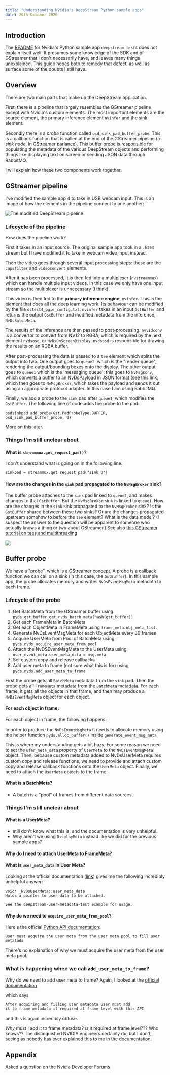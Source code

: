 ```yaml
---
title: "Understanding Nvidia's DeepStream Python sample apps"
date: 20th October 2020
---
```


## Introduction

The
[README](https://github.com/NVIDIA-AI-IOT/deepstream_python_apps/tree/master/apps/deepstream-test4)
for Nvidia's Python sample app `deepstream-test4` does not explain itself well.
It presumes some knowledge of the SDK and of GStreamer that
I don't necessarily have,
and leaves many things unexplained.
This guide hopes both to remedy that defect,
as well as surface some of the doubts I still have.

## Overview

There are two main parts that make up the DeepStream application.

First, there is a pipeline
that largely resembles the GStreamer pipeline except with Nvidia's
custom elements.
The most important elements are
the source element,
the primary inference element `nvinfer` and
the sink element.

Secondly there is a _probe_ function called `osd_sink_pad_buffer_probe`.
This is a callback function that is called at the end of the GStreamer pipeline
(a _sink node_, in GStreamer parlance).
This buffer probe is responsible for populating the metadata of the various
DeepStream objects and performing things like displaying text on screen
or sending JSON data through RabbitMQ.

I will explain how these two components work together.

## GStreamer pipeline

I've modified the sample app 4 to take in USB webcam input.
This is an image of how the elements in the pipeline connect to one another:

![The modified DeepStream pipeline](/img/deepstream/deepstream_pipeline.svg)

### Lifecycle of the pipeline

How does the pipeline work?

First it takes in an input source.
The original sample app took in a `.h264` stream but I have modified it to
take in webcam video input instead.

Then the video goes through several input processing steps:
these are the `capsfilter` and `videoconvert` elements.

After it has been processed, it is then fed into a multiplexer
(`nvstreammux`) which can handle multiple input videos.
In this case we only have one input stream so the multiplexer is unnecessary
(I think).

This video is then fed to the **primary inference engine**, `nvinfer`.
This is the element that does all the deep learning work.
Its behaviour can be modified by the file `dstest4_pgie_config.txt`.
`nvinfer` takes in an input `GstBuffer` and returns
the output `GstBuffer` and modified metadata from the inference,
`NvDsBatchMeta`.

The results of the inference are then passed to post-processing.
`nvvidconv` is a convertor to convert from NV12 to RGBA, which is required
by the next element `nvdsosd`, or `NvDsOnScreenDisplay`.
`nvdsosd` is responsible for drawing the results on an RGBA buffer.

After post-processing the data is passed to a `tee` element which splits the
output into two. One output goes to `queue2`, which is the "render queue",
rendering the output/bounding boxes onto the display.
The other output goes to `queue1` which is the 'messaging queue':
this goes to `NvMsgConv`, which converts a buffer to an NvDsPayload in JSON format
(see [this link](https://docs.nvidia.com/metropolis/deepstream/dev-guide/index.html#page/DeepStream%20Plugins%20Development%20Guide/deepstream_plugin_details.html#wwpID0E0LP0HA),
which then goes to `NvMsgBroker`, which takes the payload and sends it out using
an appropriate protocol adapter. In this case I am using RabbitMQ.

Finally, we add a probe to the `sink` pad after `queue1`,
which modifies the `GstBuffer`.
The following line of code adds the probe to the pad:

`osdsinkpad.add_probe(Gst.PadProbeType.BUFFER, osd_sink_pad_buffer_probe, 0)`

More on this later.

### Things I'm still unclear about

#### What is `streammux.get_request_pad()`?

I don't understand what is going on in the following line:

```
sinkpad = streammux.get_request_pad("sink_0")
```

#### How are the changes in the `sink` pad propagated to the `NvMsgBroker` sink?

The buffer probe attaches to the `sink` pad linked to `queue2`,
and makes changes to that `GstBuffer`.
But the `NvMsgBroker` sink is linked to `queue1`.
How are the changes in the `sink` sink propagated to the `NvMsgBroker` sink?
Is the `GstBuffer` shared between these two sinks?
Or are the changes propagated upstream somehow to before the `tee` element?
What is the data model?
(I suspect the answer to the question will be apparent to someone who
actually knows a thing or two about GStreamer.)
See also
[this GStreamer tutorial on tees and multithreading](https://gstreamer.freedesktop.org/documentation/tutorials/basic/multithreading-and-pad-availability.html?gi-language=c)

![](/img/gstreamer/gstreamer_pad.png)

## Buffer probe

We have a "probe", which is a GStreamer concept.
A probe is a callback function we can call on a sink
(in this case, the `GstBuffer`).
In this sample app, the probe allocates memory and writes `NvDsEventMsgMeta`
metadata to each frame.

### Lifecycle of the probe

1. Get BatchMeta from the GStreamer buffer
   using `pyds.gst_buffer_get_nvds_batch_meta(hash(gst_buffer))`
2. Get each FrameMeta in BatchMeta
3. Get each ObjectMeta in FrameMeta using `frame_meta.obj_meta_list`.
4. Generate NvDsEventMsgMeta for each ObjectMeta every 30 frames
5. Acquire UserMeta from Pool of BatchMeta using `pyds.nvds_acquire_user_meta_from_pool`
6. Attach the NvDSEventMsgMeta to the UserMeta using `user_event_meta.user_meta_data = msg.meta`
7. Set custom copy and release callbacks
8. Add user meta to frame (not sure what this is for) using `pyds.nvds.add_user_meta_to_frame`

First the probe gets all `BatchMeta` metadata from the `sink` pad.
Then the probe gets all `FrameMeta` metadata from the `BatchMeta` metadata.
For each frame, it gets all the objects in that frame,
and then may produce a `NvDsEventMsgMeta` object for each object.

#### For each object in frame:

For each object in frame, the following happens:

In order to produce the `NvDsEventMsgMeta` it needs to allocate memory
using the helper function `pyds.alloc_buffer()` inside `generate_event_msg_meta`

This is where my understanding gets a bit hazy.
For some reason we need to set the `user_meta_data` property of `UserMeta`
to the `NvDsEventMsgMeta` object.
Then, because custom metadata added to NvDsUserMeta requires custom copy
and release functions,
we need to provide and attach custom copy and release callback functions
onto the `UserMeta` object.
Finally, we need to attach the `UserMeta` objects to the frame.

#### What is a BatchMeta?

- A batch is a "pool" of frames from different data sources.

### Things I'm still unclear about

#### What is a UserMeta?

- still don't know what this is, and the documentation is very unhelpful.
- Why aren't we using `DisplayMeta` instead like we did for the previous sample apps?

#### Why do I need to attach UserMeta to FrameMeta?

#### What is `user_meta_data` in User Meta?

Looking at the official documentation
([link](https://docs.nvidia.com/metropolis/deepstream/5.0/dev-guide/DeepStream_Development_Guide/baggage/struct__NvDsUserMeta.html#a0577ce8fda601fb72c6285c5413c2cf6))
gives me the following incredibly unhelpful answer:

```
void* _NvDsUserMeta::user_meta_data
Holds a pointer to user data to be attached.

See the deepstream-user-metadata-test example for usage.
```

#### Why do we need to `acquire_user_meta_from_pool`?

Here's the official
[Python API documentation](https://docs.nvidia.com/metropolis/deepstream/python-api/Methods/methodsdoc.html?highlight=nvds_add_user_meta%20to_frame#nvds-acquire-user-meta-from-pool):

```
User must acquire the user meta from the user meta pool to fill user metatada
```

There's no explanation of why we must acquire the user meta from the user meta pool.

### What is happening when we call `add_user_meta_to_frame`?

Why do we need to add user meta to frame?
Again, I looked at the
[official documentation](https://docs.nvidia.com/metropolis/deepstream/python-api/Methods/methodsdoc.html?highlight=nvds_add_user_meta%20to_frame#pyds.nvds_add_user_meta_to_frame)

which says

```
After acquiring and filling user metadata user must add
it to frame metadata if required at frame level with this API
```

and this is again incredibly obtuse.

_Why_ must I add it to frame metadata?
_Is_ it required at frame level??? Who knows??
The distinguished NVIDIA engineers certainly do, but
I don't, seeing as nobody has ever explained this to me in the documentation.

## Appendix

[Asked a question on the Nvidia Developer Forums](https://forums.developer.nvidia.com/t/type-object-pyds-nvdsobjecttype-has-no-attribute-nvds-object-type-unknown/157360)
